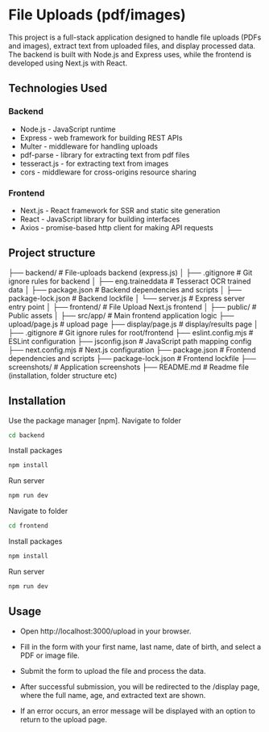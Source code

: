 # File Uploads (pdf/images)

This project is a full-stack application designed to handle file uploads (PDFs and images), extract text from uploaded files, and display processed data. The backend is built with Node.js and Express uses, while the frontend is developed using Next.js with React.

## Technologies Used
### Backend
- Node.js - JavaScript runtime
- Express - web framework for building REST APIs
- Multer - middleware for handling uploads
- pdf-parse - library for extracting text from pdf files
- tesseract.js - for extracting text from images
- cors - middleware for cross-origins resource sharing

### Frontend
- Next.js - React framework for SSR and static site generation
- React - JavaScript library for building interfaces
- Axios - promise-based http client for making API requests

## Project structure

├── backend/                   # File-uploads backend (express.js)
│   ├── .gitignore             # Git ignore rules for backend
│   ├── eng.traineddata        # Tesseract OCR trained data
│   ├── package.json           # Backend dependencies and scripts
│   ├── package-lock.json      # Backend lockfile
│   └── server.js              # Express server entry point
│
├── frontend/                  # File Upload Next.js frontend
│
├── public/                    # Public assets
│
├── src/app/                   # Main frontend application logic
     ├── upload/page.js        # upload page
     ├── display/page.js       # display/results page
│
├── .gitignore                 # Git ignore rules for root/frontend
├── eslint.config.mjs         # ESLint configuration
├── jsconfig.json             # JavaScript path mapping config
├── next.config.mjs           # Next.js configuration
├── package.json              # Frontend dependencies and scripts
├── package-lock.json         # Frontend lockfile
├── screenshots/              # Application screenshots
├── README.md                 # Readme file (installation, folder structure etc)


## Installation

Use the package manager [npm].
 Navigate to folder
```bash
cd backend
```
Install packages

```bash
npm install
```

Run server 
```bash
npm run dev
```

 Navigate to folder
```bash
cd frontend
```
Install packages

```bash
npm install
```

Run server 
```bash
npm run dev
```

## Usage
- Open http://localhost:3000/upload in your browser.



- Fill in the form with your first name, last name, date of birth, and select a PDF or image file.



- Submit the form to upload the file and process the data.

- After successful submission, you will be redirected to the /display page, where the full name, age, and extracted text are shown.


- If an error occurs, an error message will be displayed with an option to return to the upload page.
